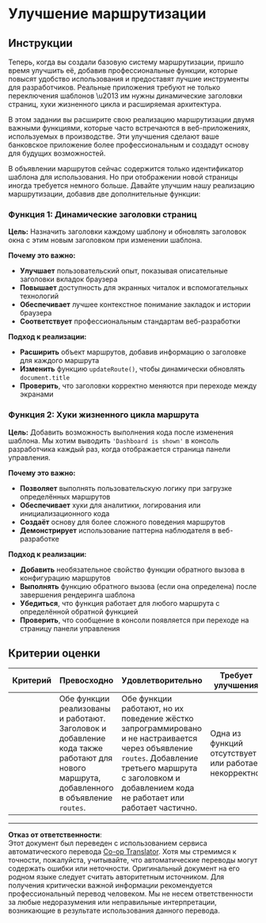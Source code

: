 <!--
CO_OP_TRANSLATOR_METADATA:
{
  "original_hash": "df0dcecddcd28ea8cbf6ede0ad57d673",
  "translation_date": "2025-10-22T22:25:14+00:00",
  "source_file": "7-bank-project/1-template-route/assignment.md",
  "language_code": "ru"
}
-->
# Улучшение маршрутизации

## Инструкции

Теперь, когда вы создали базовую систему маршрутизации, пришло время улучшить её, добавив профессиональные функции, которые повысят удобство использования и предоставят лучшие инструменты для разработчиков. Реальные приложения требуют не только переключения шаблонов \u2013 им нужны динамические заголовки страниц, хуки жизненного цикла и расширяемая архитектура.

В этом задании вы расширите свою реализацию маршрутизации двумя важными функциями, которые часто встречаются в веб-приложениях, используемых в производстве. Эти улучшения сделают ваше банковское приложение более профессиональным и создадут основу для будущих возможностей.

В объявлении маршрутов сейчас содержится только идентификатор шаблона для использования. Но при отображении новой страницы иногда требуется немного больше. Давайте улучшим нашу реализацию маршрутизации, добавив две дополнительные функции:

### Функция 1: Динамические заголовки страниц
**Цель:** Назначить заголовки каждому шаблону и обновлять заголовок окна с этим новым заголовком при изменении шаблона.

**Почему это важно:**
- **Улучшает** пользовательский опыт, показывая описательные заголовки вкладок браузера
- **Повышает** доступность для экранных читалок и вспомогательных технологий  
- **Обеспечивает** лучшее контекстное понимание закладок и истории браузера
- **Соответствует** профессиональным стандартам веб-разработки

**Подход к реализации:**
- **Расширить** объект маршрутов, добавив информацию о заголовке для каждого маршрута
- **Изменить** функцию `updateRoute()`, чтобы динамически обновлять `document.title`
- **Проверить**, что заголовки корректно меняются при переходе между экранами

### Функция 2: Хуки жизненного цикла маршрута  
**Цель:** Добавить возможность выполнения кода после изменения шаблона. Мы хотим выводить `'Dashboard is shown'` в консоль разработчика каждый раз, когда отображается страница панели управления.

**Почему это важно:**
- **Позволяет** выполнять пользовательскую логику при загрузке определённых маршрутов
- **Обеспечивает** хуки для аналитики, логирования или инициализационного кода
- **Создаёт** основу для более сложного поведения маршрутов
- **Демонстрирует** использование паттерна наблюдателя в веб-разработке

**Подход к реализации:**
- **Добавить** необязательное свойство функции обратного вызова в конфигурацию маршрутов
- **Выполнять** функцию обратного вызова (если она определена) после завершения рендеринга шаблона
- **Убедиться**, что функция работает для любого маршрута с определённой обратной функцией
- **Проверить**, что сообщение в консоли появляется при переходе на страницу панели управления

## Критерии оценки

| Критерий | Превосходно                                                                                                                          | Удовлетворительно                                                                                                                                                                                  | Требует улучшения                                       |
| -------- | ---------------------------------------------------------------------------------------------------------------------------------- | ----------------------------------------------------------------------------------------------------------------------------------------------------------------------------------------- | ------------------------------------------------------- |
|          | Обе функции реализованы и работают. Заголовок и добавление кода также работают для нового маршрута, добавленного в объявление `routes`. | Обе функции работают, но их поведение жёстко запрограммировано и не настраивается через объявление `routes`. Добавление третьего маршрута с заголовком и добавлением кода не работает или работает частично. | Одна из функций отсутствует или работает некорректно. |

---

**Отказ от ответственности**:  
Этот документ был переведен с использованием сервиса автоматического перевода [Co-op Translator](https://github.com/Azure/co-op-translator). Хотя мы стремимся к точности, пожалуйста, учитывайте, что автоматические переводы могут содержать ошибки или неточности. Оригинальный документ на его родном языке следует считать авторитетным источником. Для получения критически важной информации рекомендуется профессиональный перевод человеком. Мы не несем ответственности за любые недоразумения или неправильные интерпретации, возникающие в результате использования данного перевода.